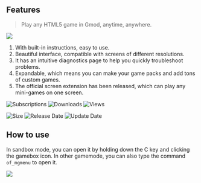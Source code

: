 ## Features

> Play any HTML5 game in Gmod, anytime, anywhere.

![](https://obscureimage.netlify.app/posts/20240123212316_1.jpg)

1. With built-in instructions, easy to use.
2. Beautiful interface, compatible with screens of different resolutions.
3. It has an intuitive diagnostics page to help you quickly troubleshoot problems.
4. Expandable, which means you can make your game packs and add tons of custom games.
5. The official screen extension has been released, which can play any mini-games on one screen.

![Subscriptions](https://img.shields.io/steam/subscriptions/3139202986?style=for-the-badge&color=b4e419)  ![Downloads](https://img.shields.io/steam/downloads/3139202986?style=for-the-badge&color=00adb5)  ![Views](https://img.shields.io/steam/views/3139202986?style=for-the-badge&color=ff5719)

![Size](https://img.shields.io/steam/size/3139202986?style=for-the-badge&color=2ea043)  ![Release Date](https://img.shields.io/steam/release-date/3139202986?style=for-the-badge&color=ffb300)  ![Update Date](https://img.shields.io/steam/update-date/3139202986?style=for-the-badge&color=515de9)
## How to use

In sandbox mode, you can open it by holding down the C key and clicking the gamebox icon. In other gamemode, you can also type the command `of_mgmenu` to open it.

![](https://obscureimage.netlify.app/posts/20240116202110_1.jpg)